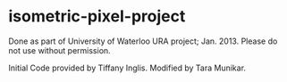 isometric-pixel-project
=======================

Done as part of University of Waterloo URA project; Jan. 2013. Please do not use without permission.

Initial Code provided by Tiffany Inglis. Modified by Tara Munikar.
